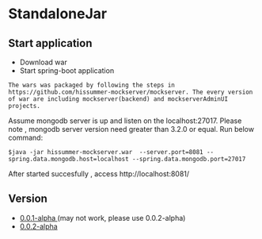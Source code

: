 # StandaloneJar
## Start application
* Download war
* Start spring-boot application
```
The wars was packaged by following the steps in https://github.com/hissummer-mockserver/mockserver. The every version of war are including mockserver(backend) and mockserverAdminUI projects.
```
Assume mongodb server is up and listen on the localhost:27017.  Please note , mongodb server version need greater than 3.2.0 or equal. Run below command:
```
$java -jar hissummer-mockserver.war  --server.port=8081 --spring.data.mongodb.host=localhost --spring.data.mongodb.port=27017
```
After started succesfully , access http://localhost:8081/

## Version
* <a href="https://github.com/hissummer-mockserver/StandaloneJar/raw/master/hissummer-mockserver-0.0.1-alpha.war"> 0.0.1-alpha </a> (may not work, please use 0.0.2-alpha)
* <a href="https://github.com/hissummer-mockserver/StandaloneJar/raw/master/mockserver-0.0.2-alpha.war"> 0.0.2-alpha </a>
